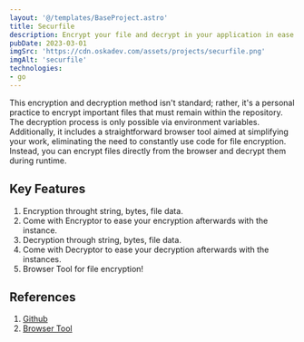 ```yaml
---
layout: '@/templates/BaseProject.astro'
title: Securfile
description: Encrypt your file and decrypt in your application in ease!
pubDate: 2023-03-01
imgSrc: 'https://cdn.oskadev.com/assets/projects/securfile.png'
imgAlt: 'securfile'
technologies:
- go
---
```


This encryption and decryption method isn't standard; rather, it's a personal practice to encrypt important files that must remain within the repository. The decryption process is only possible via environment variables. Additionally, it includes a straightforward browser tool aimed at simplifying your work, eliminating the need to constantly use code for file encryption. Instead, you can encrypt files directly from the browser and decrypt them during runtime.

## Key Features

1. Encryption throught string, bytes, file data.
2. Come with Encryptor to ease your encryption afterwards with the instance.
3. Decryption through string, bytes, file data.
4. Come with Decryptor to ease your decryption afterwards with the instances.
5. Browser Tool for file encryption!

## References 

1. <a href="https://github.com/Oskang09/securfile" target="_blank">Github</a>
2. <a href="https://securfile.oskadev.com/" target="_blank">Browser Tool</a>